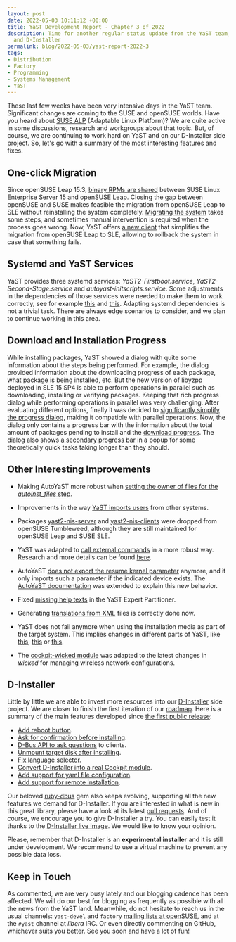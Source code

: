```yaml
---
layout: post
date: 2022-05-03 10:11:12 +00:00
title: YaST Development Report - Chapter 3 of 2022
description: Time for another regular status update from the YaST team, with news about YaST itself
  and D-Installer
permalink: blog/2022-05-03/yast-report-2022-3
tags:
- Distribution
- Factory
- Programming
- Systems Management
- YaST
---
```


These last few weeks have been very intensive days in the YaST team. Significant changes are coming to the SUSE and openSUSE worlds. Have you heard about [SUSE ALP](https://lists.opensuse.org/archives/list/project@lists.opensuse.org/thread/N6TTE7ZBY7GFJ27XSDTXRF3MVLF6HW4W/) (Adaptable Linux Platform)? We are quite active in some discussions, research and workgroups about that topic. But, of course, we are continuing to work hard on YaST and on our D-Installer side project. So, let's go with a summary of the most interesting features and fixes.

## One-click Migration

Since openSUSE Leap 15.3, [binary RPMs are shared](https://en.opensuse.org/Portal:Leap/FAQ/ClosingTheLeapGap) between SUSE Linux Enterprise Server 15 and openSUSE Leap. Closing the gap between openSUSE and SUSE makes feasible the migration from openSUSE Leap to SLE without reinstalling the system completely. [Migrating the system](https://en.opensuse.org/SDB:How_to_migrate_to_SLE) takes some steps, and sometimes manual intervention is required when the process goes wrong. Now, YaST offers [a new client](https://github.com/yast/yast-migration-sle) that simplifies the migration from openSUSE Leap to SLE, allowing to rollback the system in case that something fails.

## Systemd and YaST Services

YaST provides three systemd services: *YaST2-Firstboot.service*, *YaST2-Second-Stage.service* and *autoyast-initscripts.service*. Some adjustments in the dependencies of those services were needed to make them to work correctly, see for example [this](https://github.com/yast/yast-installation/pull/1033) and [this](https://github.com/yast/yast-installation/pull/1036). Adapting systemd dependencies is not a trivial task. There are always edge scenarios to consider, and we plan to continue working in this area.

## Download and Installation Progress

While installing packages, YaST showed a dialog with quite some information about the steps being performed. For example, the dialog provided information about the downloading progress of each package, what package is being installed, etc. But the new version of libyzpp deployed in SLE 15 SP4 is able to perform operations in parallel such as downloading, installing or verifying packages. Keeping that rich progress dialog while performing operations in parallel was very challenging. After evaluating different options, finally it was decided to [significantly simplify the progress dialog](https://github.com/yast/yast-yast2/pull/1202), making it compatible with parallel operations. Now, the dialog only contains a progress bar with the information about the total amount of packages pending to install and the [download progress](https://github.com/yast/yast-packager/pull/609). The dialog also shows [a secondary progress bar](https://github.com/yast/yast-yast2/pull/1250) in a popup for some theoretically quick tasks taking longer than they should.

## Other Interesting Improvements

* Making AutoYaST more robust when [setting the owner of files for the *autoinst_files* step](https://github.com/yast/yast-installation/pull/1034).

* Improvements in the way [YaST imports users](https://github.com/yast/yast-users/pull/361) from other systems.

* Packages [yast2-nis-server](https://github.com/yast/yast-nis-server/pull/30) and [yast2-nis-clients](https://github.com/yast/yast-nis-client/pull/63) were dropped from openSUSE Tumbleweed, although they are still maintained for openSUSE Leap and SUSE SLE.

* YaST was adapted to [call external commands](https://github.com/yast/yast-iscsi-client/pull/113) in a more robust way. Research and more details can be found [here](https://github.com/yast/yast-yast2/tree/master/doc/yast-invoking-external-commands.md).

* AutoYaST [does not export the resume kernel parameter](https://github.com/yast/yast-bootloader/pull/666) anymore, and it only imports such a parameter if the indicated device exists. The [AutoYaST documentation](https://github.com/SUSE/doc-sle/pull/1160) was extended to explain this new behavior.

* Fixed [missing help texts](https://github.com/yast/yast-storage-ng/pull/1298) in the YaST Expert Partitioner.

* Generating [translations from XML](https://github.com/yast/yast-devtools/pull/166) files is correctly done now.

* YaST does not fail anymore when using the installation media as part of the target system. This implies changes in different parts of YaST, like [this](https://github.com/openSUSE/linuxrc/pull/286), [this](https://github.com/yast/yast-packager/pull/606) or [this](https://github.com/yast/yast-storage-ng/pull/1290).

* The [cockpit-wicked module](https://github.com/openSUSE/cockpit-wicked/pull/133) was adapted to the latest changes in *wicked* for managing wireless network configurations.

## D-Installer

Little by little we are able to invest more resources into our [D-Installer](https://github.com/yast/d-installer) side project. We are closer to finish the first iteration of our [roadmap](https://github.com/orgs/yast/projects/1). Here is a summary of the main features developed since [the first public release](https://yast.opensuse.org/blog/2022-03-31/d-installer-first-public-release):

* [Add reboot button](https://github.com/yast/d-installer/pull/114).
* [Ask for confirmation before installing](https://github.com/yast/d-installer/pull/118).
* [D-Bus API to ask questions](https://github.com/yast/d-installer/pull/135) to clients.
* [Unmount target disk after installing](https://github.com/yast/d-installer/pull/92).
* [Fix language selector](https://github.com/yast/d-installer/pull/130).
* [Convert D-Installer into a real Cockpit module](https://github.com/yast/d-installer/pull/127).
* [Add support for yaml file configuration](https://github.com/yast/d-installer/pull/132).
* [Add support for remote installation](https://github.com/yast/d-installer/pull/145).

Our beloved [ruby-dbus](https://github.com/mvidner/ruby-dbus) gem also keeps evolving, supporting all the new features we demand for D-Installer. If you are interested in what is new in this great library, please have a look at its latest [pull requests](https://github.com/mvidner/ruby-dbus/pulls?q=is%3Apr+is%3Aclosed). And of course, we encourage you to give D-Installer a try. You can easily test it thanks to the [D-Installer live image](https://build.opensuse.org/package/show/YaST:Head:D-Installer/d-installer-live). We would like to know your opinion.

Please, remember that D-Installer is an **experimental installer** and it is still under development. We recommend to use a virtual machine to prevent any possible data loss.

## Keep in Touch

As commented, we are very busy lately and our blogging cadence has been affected. We will do our best for blogging as frequently as possible with all the news from the YaST land. Meanwhile, do not hesitate to reach us in the usual channels: `yast-devel` and `factory` [mailing lists at openSUSE](https://lists.opensuse.org/), and at the `#yast` channel at *libera* IRC. Or even directly commenting on GitHub, whichever suits you better. See you soon and have a lot of fun!
